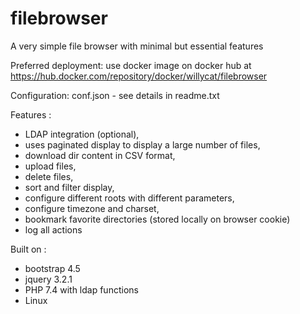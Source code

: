 # filebrowser

A very simple file browser with minimal but essential features

Preferred deployment:
use docker image on docker hub at https://hub.docker.com/repository/docker/willycat/filebrowser

Configuration:
conf.json - see details in readme.txt

Features :
* LDAP integration (optional),
* uses paginated display to display a large number of files,
* download dir content in CSV format,
* upload files,
* delete files,
* sort and filter display,
* configure different roots with different parameters,
* configure timezone and charset,
* bookmark favorite directories (stored locally on browser cookie)
* log all actions

Built on :
* bootstrap 4.5
* jquery 3.2.1
* PHP 7.4 with ldap functions
* Linux
